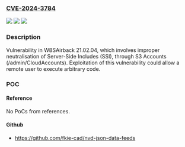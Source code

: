 ### [CVE-2024-3784](https://cve.mitre.org/cgi-bin/cvename.cgi?name=CVE-2024-3784)
![](https://img.shields.io/static/v1?label=Product&message=White%20Bear%20Solutions&color=blue)
![](https://img.shields.io/static/v1?label=Version&message=21.02.04%20&color=brightgreen)
![](https://img.shields.io/static/v1?label=Vulnerability&message=Improper%20Neutralization%20of%20Server-Side%20Includes%20(SSI)%20Within%20a%20Web%20Page&color=brightgreen)

### Description

Vulnerability in WBSAirback 21.02.04, which involves improper neutralisation of Server-Side Includes (SSI), through S3 Accounts (/admin/CloudAccounts). Exploitation of this vulnerability could allow a remote user to execute arbitrary code.

### POC

#### Reference
No PoCs from references.

#### Github
- https://github.com/fkie-cad/nvd-json-data-feeds

